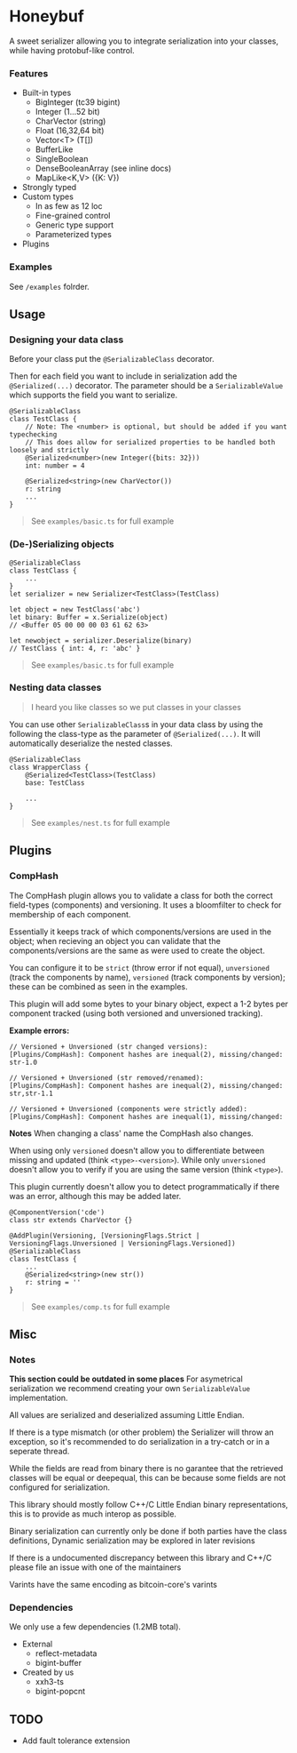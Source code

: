 # Honeybuf
A sweet serializer allowing you to integrate serialization into your classes, while having protobuf-like control.

### Features
* Built-in types
    * BigInteger (tc39 bigint)
    * Integer (1...52 bit)
    * CharVector (string)
    * Float (16,32,64 bit)
    * Vector\<T\> (T[])
    * BufferLike
    * SingleBoolean
    * DenseBooleanArray (see inline docs)
    * MapLike<K,V> ({K: V})
* Strongly typed
* Custom types
    * In as few as 12 loc
    * Fine-grained control
    * Generic type support
    * Parameterized types
* Plugins

### Examples
See `/examples` folrder.

## Usage
### Designing your data class 
Before your class put the `@SerializableClass` decorator.

Then for each field you want to include in serialization add the `@Serialized(...)` decorator.
The parameter should be a `SerializableValue` which supports the field you want to serialize.

```
@SerializableClass
class TestClass {
    // Note: The <number> is optional, but should be added if you want typechecking
    // This does allow for serialized properties to be handled both loosely and strictly
    @Serialized<number>(new Integer({bits: 32}))
    int: number = 4

    @Serialized<string>(new CharVector())
    r: string
    ...
}
```

> See `examples/basic.ts` for full example

### (De-)Serializing objects
```
@SerializableClass
class TestClass {
    ...
}
let serializer = new Serializer<TestClass>(TestClass)

let object = new TestClass('abc')
let binary: Buffer = x.Serialize(object)
// <Buffer 05 00 00 00 03 61 62 63>

let newobject = serializer.Deserialize(binary)
// TestClass { int: 4, r: 'abc' }
```
> See `examples/basic.ts` for full example

### Nesting data classes
> I heard you like classes so we put classes in your classes

You can use other `SerializableClass`s in your data class by using the following the class-type as the parameter of `@Serialized(...)`. It will automatically deserialize the nested classes.

```
@SerializableClass
class WrapperClass {
    @Serialized<TestClass>(TestClass)
    base: TestClass

    ... 
}

```

> See `examples/nest.ts` for full example

## Plugins
### CompHash
The CompHash plugin allows you to validate a class for both the correct field-types (components) and versioning.
It uses a bloomfilter to check for membership of each component.

Essentially it keeps track of which components/versions are used in the object; when recieving an object you can validate that the components/versions are the same as were used to create the object.

You can configure it to be `strict` (throw error if not equal), `unversioned` (track the components by name), `versioned` (track components by version); these can be combined as seen in the examples.

This plugin will add some bytes to your binary object, expect a 1-2 bytes per component tracked (using both versioned and unversioned tracking).

**Example errors:**
```
// Versioned + Unversioned (str changed versions):
[Plugins/CompHash]: Component hashes are inequal(2), missing/changed: str-1.0

// Versioned + Unversioned (str removed/renamed):
[Plugins/CompHash]: Component hashes are inequal(2), missing/changed: str,str-1.1

// Versioned + Unversioned (components were strictly added):
[Plugins/CompHash]: Component hashes are inequal(1), missing/changed:
```

**Notes**
When changing a class' name the CompHash also changes. 

When using only `versioned` doesn't allow you to differentiate between missing and updated (think `<type>-<version>`).
While only `unversioned` doesn't allow you to verify if you are using the same version (think `<type>`).

This plugin currently doesn't allow you to detect programmatically if there was an error, although this may be added later.

```
@ComponentVersion('cde')
class str extends CharVector {}

@AddPlugin(Versioning, [VersioningFlags.Strict | VersioningFlags.Unversioned | VersioningFlags.Versioned])
@SerializableClass
class TestClass {
    ...
    @Serialized<string>(new str())
    r: string = ''
}
```

> See `examples/comp.ts` for full example

## Misc
### Notes
**This section could be outdated in some places**
For asymetrical serialization we recommend creating your own `SerializableValue` implementation.

All values are serialized and deserialized assuming Little Endian.

If there is a type mismatch (or other problem) the Serializer will throw an exception, so it's recommended to do serialization in a try-catch or in a seperate thread.

While the fields are read from binary there is no garantee that the retrieved classes will be equal or deepequal, this can be because some fields are not configured for serialization.

This library should mostly follow C++/C Little Endian binary representations, this is to provide as much interop as possible.

Binary serialization can currently only be done if both parties have the class definitions, Dynamic serialization may be explored in later revisions

If there is a undocumented discrepancy between this library and C++/C please file an issue with one of the maintainers

Varints have the same encoding as bitcoin-core's varints


### Dependencies
We only use a few dependencies (1.2MB total).
* External
    * reflect-metadata
    * bigint-buffer
* Created by us
    * xxh3-ts
    * bigint-popcnt

## TODO
* Add fault tolerance extension